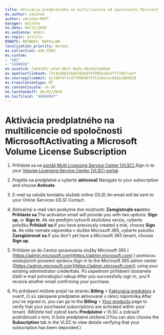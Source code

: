```yaml
---
title: Aktivácia predplatného na multilicencie od spoločnosti Microsoft
ms.author: cmcatee
author: cmcatee-MSFT
manager: mnirkhe
ms.date: 04/21/2020
ms.audience: Admin
ms.topic: article
ROBOTS: NOINDEX, NOFOLLOW
localization_priority: Normal
ms.collection: Adm_O365
ms.custom:
- "481"
- "1500028"
ms.assetid: 7a6919fc-afe4-40c7-8ada-d8ce523ad8a8
ms.openlocfilehash: 73c8a56623bb55926d7df995bad43ff734bfceef
ms.sourcegitcommit: bc7d6f4f3c9f7060d073f5130e1ec856e248d020
ms.translationtype: MT
ms.contentlocale: sk-SK
ms.lasthandoff: 06/02/2020
ms.locfileid: "44062047"
---
```

# <a name="activating-a-microsoft-volume-license-subscription"></a><span data-ttu-id="667f8-102">Aktivácia predplatného na multilicencie od spoločnosti Microsoft</span><span class="sxs-lookup"><span data-stu-id="667f8-102">Activating a Microsoft Volume License Subscription</span></span>

1. <span data-ttu-id="667f8-103">Prihláste sa na [portáli Multi Licensing Service Center (VLSC).](https://go.microsoft.com/fwlink/p/?LinkId=329762)</span><span class="sxs-lookup"><span data-stu-id="667f8-103">Sign in to your [Volume Licensing Service Center (VLSC) portal](https://go.microsoft.com/fwlink/p/?LinkId=329762).</span></span>

2. <span data-ttu-id="667f8-104">Prejdite na predplatné a vyberte **aktivovať**.</span><span class="sxs-lookup"><span data-stu-id="667f8-104">Navigate to your subscription and choose **Activate**.</span></span>

3. <span data-ttu-id="667f8-105">E-mail sa odošle kontaktu služieb online (OLS).</span><span class="sxs-lookup"><span data-stu-id="667f8-105">An email will be sent to your Online Services (OLS) Contact.</span></span>

4. <span data-ttu-id="667f8-106">Aktivačný e-mail vám poskytne dve možnosti: **Zaregistrujte sa**alebo **Prihláste sa**.</span><span class="sxs-lookup"><span data-stu-id="667f8-106">The activation email will provide you with two options: **Sign up**, or **Sign in**.</span></span> <span data-ttu-id="667f8-107">Ak ste predtým vytvorili skúšobnú verziu, vyberte položku **Prihlásiť sa**.</span><span class="sxs-lookup"><span data-stu-id="667f8-107">If you have previously created a trial, choose **Sign in**.</span></span> <span data-ttu-id="667f8-108">Ak ešte nemáte nájomníka v službe Microsoft 365, vyberte položku **Zaregistrovať sa**.</span><span class="sxs-lookup"><span data-stu-id="667f8-108">If you don't yet have a Microsoft 365 tenant, choose **Sign up**.</span></span>

5. <span data-ttu-id="667f8-109">Prihláste sa do Centra spravovania služby Microsoft 365 ( [https://admin.microsoft.com](https://admin.microsoft.com) ) pomocou existujúcich poverení správcu.</span><span class="sxs-lookup"><span data-stu-id="667f8-109">Sign in to the Microsoft 365 admin center ([https://admin.microsoft.com](https://admin.microsoft.com)) using your existing administrator credentials.</span></span> <span data-ttu-id="667f8-110">Po úspešnom prihlásení dostanete ďalší e-mail potvrdzujúci nákup.</span><span class="sxs-lookup"><span data-stu-id="667f8-110">After you successfully sign in, you'll receive another email confirming your purchase.</span></span>

6. <span data-ttu-id="667f8-111">Po prihlásení môžete prejsť na stránku **Billing** \> [Fakturácia produktov](https://go.microsoft.com/fwlink/p/?linkid=842054) a overiť, či sú zakúpené predplatné aktivované v rámci nájomníka.</span><span class="sxs-lookup"><span data-stu-id="667f8-111">After you've signed in, you can go to the **Billing** \> [Your products](https://go.microsoft.com/fwlink/p/?linkid=842054) page to verify that your purchased subscriptions are activated within your tenant.</span></span> <span data-ttu-id="667f8-112">(Môžete tiež vybrať kartu **Predplatné** v VLSC a zobraziť podrobnosti o tom, či bolo predplatné uložené.)</span><span class="sxs-lookup"><span data-stu-id="667f8-112">(You can also choose the **Subscription** tab in the VLSC to view details verifying that your subscription has been deposited.)</span></span>
